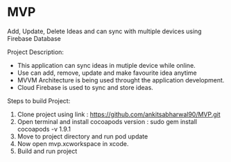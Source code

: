 # MVP
Add, Update, Delete Ideas and can sync with multiple devices using Firebase Database

Project Description:

- This application can sync ideas in mutiple device while online.
- Use can add, remove, update and make favourite idea anytime 
- MVVM Architecture is being used throught the application development.
- Cloud Firebase is used to sync and store ideas.

Steps to build Project:

1. Clone project using link : https://github.com/ankitsabharwal90/MVP.git
2. Open terminal and install cocoapods version : sudo gem install cocoapods -v 1.9.1
3. Move to project directory and run pod update
4. Now open mvp.xcworkspace in xcode.
5. Build and run project

